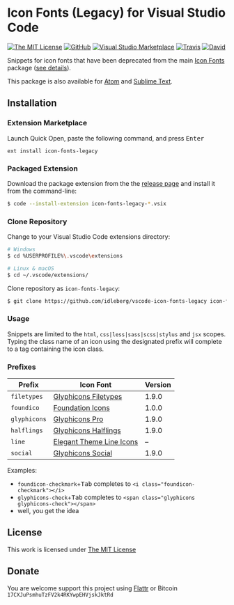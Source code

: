 # Icon Fonts (Legacy) for Visual Studio Code

[![The MIT License](https://img.shields.io/badge/license-MIT-orange.svg?style=flat-square)](http://opensource.org/licenses/MIT)
[![GitHub](https://img.shields.io/github/release/idleberg/vscode-icon-fonts-legacy.svg?style=flat-square)](https://github.com/idleberg/vscode-icon-fonts-legacy-legacy/releases)
[![Visual Studio Marketplace](https://vsmarketplacebadge.apphb.com/installs-short/idleberg.icon-fonts-legacy.svg?style=flat-square)](https://marketplace.visualstudio.com/items?itemName=idleberg.icon-fonts-legacy)
[![Travis](https://img.shields.io/travis/idleberg/vscode-icon-fonts-legacy.svg?style=flat-square)](https://travis-ci.org/idleberg/vscode-icon-fonts-legacy)
[![David](https://img.shields.io/david/dev/idleberg/vscode-icon-fonts-legacy.svg?style=flat-square)](https://david-dm.org/idleberg/vscode-icon-fonts-legacy?type=dev)

Snippets for icon fonts that have been deprecated from the main [Icon Fonts](https://github.com/idleberg/vscode-icon-fonts) package ([see details](https://github.com/idleberg/vscode-icon-fonts-legacy#prefixes)).

This package is also available for [Atom](https://github.com/idleberg/atom-icon-fonts-legacy) and [Sublime Text](https://github.com/idleberg/sublime-icon-fonts-legacy).

## Installation

### Extension Marketplace

Launch Quick Open, paste the following command, and press <kbd>Enter</kbd>

`ext install icon-fonts-legacy`

### Packaged Extension

Download the package extension from the the [release page](https://github.com/idleberg/vscode-icon-fonts-legacy/releases) and install it from the command-line:

```bash
$ code --install-extension icon-fonts-legacy-*.vsix
```

### Clone Repository

Change to your Visual Studio Code extensions directory:

```bash
# Windows
$ cd %USERPROFILE%\.vscode\extensions

# Linux & macOS
$ cd ~/.vscode/extensions/
```

Clone repository as `icon-fonts-legacy`:

```bash
$ git clone https://github.com/idleberg/vscode-icon-fonts-legacy icon-fonts-legacy
```

### Usage

Snippets are limited to the `html`, `css|less|sass|scss|stylus` and `jsx` scopes. Typing the class name of an icon using the designated prefix will complete to a tag containing the icon class.

### Prefixes

Prefix         | Icon Font                           | Version
---------------|-------------------------------------|--------
`filetypes`    | [Glyphicons Filetypes][filetypes]   | 1.9.0
`foundico`     | [Foundation Icons][foundico]        | 1.0.0
`glyphicons`   | [Glyphicons Pro][glyphicons]        | 1.9.0
`halflings`    | [Glyphicons Halflings][halflings]   | 1.9.0
`line`         | [Elegant Theme Line Icons][line]    | –
`social`       | [Glyphicons Social][social]         | 1.9.0

Examples:

* `foundicon-checkmark`+<kbd>Tab</kbd> completes to `<i class="foundicon-checkmark"></i>`
* `glyphicons-check`+<kbd>Tab</kbd> completes to `<span class="glyphicons glyphicons-check"></span>`
* well, you get the idea

## License

This work is licensed under [The MIT License](https://opensource.org/licenses/MIT)

## Donate

You are welcome support this project using [Flattr](https://flattr.com/submit/auto?user_id=idleberg&url=https://github.com/idleberg/atom-icon-fonts-legacy) or Bitcoin `17CXJuPsmhuTzFV2k4RKYwpEHVjskJktRd`

[filetypes]: http://glyphicons.com
[foundico]: https://github.com/zurb/foundation-icons/tree/original-implementation
[glyphicons]: http://glyphicons.com
[halflings]: http://glyphicons.com
[line]: https://www.elegantthemes.com/blog/resources/elegant-icon-font
[social]: http://glyphicons.com
